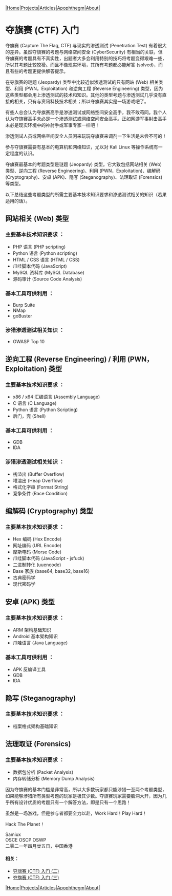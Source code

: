 |[Home](/README.md)|[Projects](/projects.md)|[Articles](/articles.md)|[Apophthegm](/apophthegm.md)|[About](/about.md)|

# 夺旗赛 (CTF) 入门

夺旗赛 (Capture The Flag, CTF) 与现实的渗透测试 (Penetration Test) 有着很大的差异。虽然夺旗赛的考题与网络空间安全 (CyberSecurity) 有相当的关联，但夺旗赛的考题具有不真实性，出题者大多会利用特别的技巧将考题变得艰难一些，所以其考题比较狡猾。而且不像现实环境，其所有考题都必能解答 (solved)，而且有些的考题更提供解答提示。

在夺旗赛的谜题 (Jeopardy) 类型中比较近似渗透测试的只有网站 (Web) 相关类型、利用 (PWN，Exploitation) 和逆向工程 (Reverse Engineering) 类型，因为这些类型都会用上渗透测试的技术和知识。其他的类型考题与渗透测试几乎没有直接的相关，只有与资讯科技技术相关；所以夺旗赛其实是一场游戏吧了。

有些人总会认为夺旗赛高手是渗透测试或网络空间安全高手，我不敢苟同。我个人认为夺旗赛高手未必是一个渗透测试或网络空间安全高手。正如网游军事射击高手未必是现实环境中的神射手或军事专家一样吧！

渗透测试人员或网络空间安全人员闲来玩玩夺旗赛来调剂一下生活是未尝不可的！

参与夺旗赛需要有基本的电算机和网络知识，尤以对 Kali Linux 等操作系统有一定程度的认识。

夺旗赛最基本的考题类型是谜题 (Jeopardy) 类型。它大致包括网站相关 (Web) 类型、逆向工程 (Reverse Engineering)、利用 (PWN，Exploitation)、编解码 (Cryptography)、安卓 (APK)、隐写 (Steganography)、法理取证 (Forensics) 等类型。

以下总结这些考题类型的所需主要基本技术知识要求和渗透测试相关的知识（若果适用的话）。

## 网站相关 (Web) 类型

### 主要基本技术知识要求 ：
- PHP 语言 (PHP scripting)
- Python 语言 (Python scripting)
- HTML / CSS 语言 (HTML / CSS)
- 爪哇脚本代码 (JavaScript)
- MySQL 资料库 (MySQL Database)
- 源码审计 (Source Code Analysis)

### 基本工具可供利用 ：
- Burp Suite
- NMap
- goBuster

### 涉猎渗透测试相关知识 ：
- OWASP Top 10

## 逆向工程 (Reverse Engineering) / 利用 (PWN，Exploitation) 类型

### 主要基本技术知识要求 ：
- x86 / x64 汇编语言 (Assembly Language)
- C 语言 (C Language)
- Python 语言 (Python Scripting)
- 后门，壳 (Shell)

### 基本工具可供利用 ：
- GDB
- IDA

### 涉猎渗透测试相关知识 ：
- 栈溢出 (Buffer Overflow)
- 堆溢出 (Heap Overflow)
- 格式化字串 (Format String)
- 竞争条件 (Race Condition)

## 编解码 (Cryptography) 类型

### 主要基本技术知识要求 ：
- Hex 编码 (Hex Encode)
- 网址编码 (URL Encode)
- 摩斯电码 (Morse Code)
- 爪哇脚本代码 (JavaScript - jsfuck)
- 二进制转化 (uuencode)
- Base 家族 (base64, base32, base16)
- 古典密码学
- 现代密码学

## 安卓 (APK) 类型

### 主要基本技术知识要求 ：
- ARM 架构基础知识
- Android 基本架构知识
- 爪哇语言 (Java Language)

### 基本工具可供利用 ：
- APK 反编译工具
- GDB
- IDA

## 隐写 (Steganography)

### 主要基本技术知识要求 ：
- 档案格式架构基础知识

## 法理取证 (Forensics)

### 主要基本技术知识要求 ：
- 数据包分析 (Packet Analysis)
- 内存转储分析 (Memory Dump Analysis)

因为夺旗赛的基本门槛是非常高，所以大多数玩家都只能涉猎一至两个考题类型，如果能够涉猎所有类型考题的玩家是极其少数。夺旗赛玩家需要脑洞大开，因为几乎所有设计优质的考题只有一个解答方法，即是只有一个思路！

虽然是一场游戏，但是参与者都要全力以赴，Work Hard！Play Hard！

Hack The Planet！

Samiux  
OSCE  OSCP  OSWP  
二零二一年四月廿五日，中国香港  

#### 相关：
- [夺旗赛 (CTF) 入门 (二)](/ctf_noob_2.md)
- [夺旗赛 (CTF) 入门 (三)](/ctf_noob_3.md)

|[Home](/README.md)|[Projects](/projects.md)|[Articles](/articles.md)|[Apophthegm](/apophthegm.md)|[About](/about.md)|
